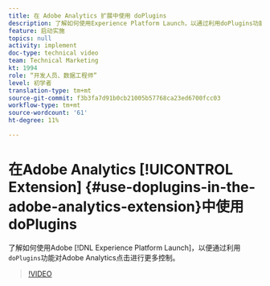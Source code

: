 ```yaml
---
title: 在 Adobe Analytics 扩展中使用 doPlugins
description: 了解如何使用Experience Platform Launch，以通过利用doPlugins功能更好地控制Adobe Analytics点击量。
feature: 启动实施
topics: null
activity: implement
doc-type: technical video
team: Technical Marketing
kt: 1994
role: “开发人员、数据工程师”
level: 初学者
translation-type: tm+mt
source-git-commit: f3b3fa7d91b0cb21005b57768ca23ed6700fcc03
workflow-type: tm+mt
source-wordcount: '61'
ht-degree: 11%

---
```



# 在Adobe Analytics [!UICONTROL Extension] {#use-doplugins-in-the-adobe-analytics-extension}中使用doPlugins

了解如何使用Adobe [!DNL Experience Platform Launch]，以便通过利用`doPlugins`功能对Adobe Analytics点击进行更多控制。

>[!VIDEO](https://video.tv.adobe.com/v/25171?quality=12)
